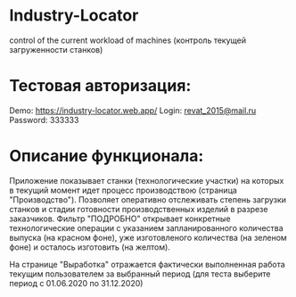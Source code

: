 # Industry-Locator
control of the current workload of machines (контроль текущей загруженности станков)

# Тестовая авторизация:
Demo:   https://industry-locator.web.app/
Login:   revat_2015@mail.ru
Password:   333333

#  Описание функционала:
Приложение показывает станки (технологические участки) на которых в текущий момент идет процесс производствою (страница "Производство"). Позволяет оперативно отслеживать степень   загрузки станков и стадии готовности производственных изделий в разрезе заказчиков. Фильтр "ПОДРОБНО" открывает конкретные технологические операции с указанием запланированного  количества выпуска (на красном фоне), уже изготовленого количества (на зеленом фоне) и осталось изготовить (на желтом). 

На странице "Выработка" отражается фактически выполненная работа текущим пользователем за выбранный период (для теста выберите период с 01.06.2020 по 31.12.2020)

